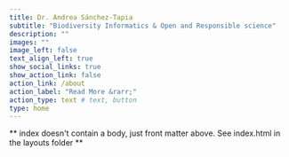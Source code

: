 ```yaml
---
title: Dr. Andrea Sánchez-Tapia
subtitle: "Biodiversity Informatics & Open and Responsible science"
description: ""
images: ""
image_left: false
text_align_left: true
show_social_links: true
show_action_link: false
action_link: /about
action_label: "Read More &rarr;"
action_type: text # text, button
type: home
---
```


** index doesn't contain a body, just front matter above.
See index.html in the layouts folder **
